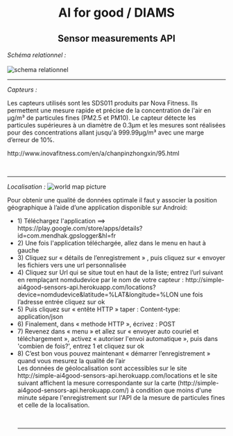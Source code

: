 <h1 align="center">AI for good / DIAMS</h1>
<h2 align="center">Sensor measurements API</h2>

<em>Schéma relationnel :</em>
<br>
<br>
<img align='center' src='https://zupimages.net/up/19/29/wp9b.png' alt='schema relationnel' />
<br />
<hr />
<em>Capteurs :</em>
<p>Les capteurs utilisés sont les SDS011 produits par Nova Fitness. Ils permettent une mesure rapide et précise de la concentration de l'air en μg/m³ de particules fines (PM2.5 et PM10).
Le capteur détecte les particules supérieures à un diamètre de 0.3μm et les mesures sont réalisées pour des concentrations allant jusqu'à 999.99μg/m³ avec une marge d’erreur de 10%.</p>
<p> http://www.inovafitness.com/en/a/chanpinzhongxin/95.html </p>
<br />
<hr />
<em>Localisation :</em>
<img src='https://zupimages.net/up/19/29/8be3.jpg' alt='world map picture' />
<p>Pour obtenir une qualité de données optimale il faut y associer la position géographique à l’aide d’une application disponible sur Android:
  <ul><li>1) Téléchargez l'application ==> https://play.google.com/store/apps/details?id=com.mendhak.gpslogger&hl=fr</li>
  <li>2) Une fois l'application téléchargée, allez dans le menu en haut à gauche</li> 
  <li>3) Cliquez sur « détails de l’enregistrement » , puis cliquez sur « envoyer les fichiers vers une url personnalisée</li>
  <li>4) Cliquez sur Url qui se situe tout en haut de la liste; entrez l’url suivant en remplaçant nomdudevice par le nom de votre capteur : http://simple-ai4good-sensors-api.herokuapp.com/locations?device=nomdudevice&latitude=%LAT&longitude=%LON une fois l’adresse entrée cliquez sur ok</li>
  <li>5) Puis cliquez sur « entête HTTP » taper : Content-type: application/json</li>
  <li>6) Finalement, dans « methode HTTP », écrivez : POST</li>
  <li>7) Revenez dans « menu » et allez sur « envoyer auto couriel et téléchargement », activez « autoriser l'envoi automatique », puis dans 'combien de fois?', entrez 1 et cliquez sur ok</li>
  <li>8) C’est bon vous pouvez maintenant « démarrer l’enregistrement » quand vous mesurez la qualité de l’air</li>
  Les données de géolocalisation sont accessibles sur le site http://simple-ai4good-sensors-api.herokuapp.com/locations et le site suivant affichent la mesure correspondante sur la carte (http://simple-ai4good-sensors-api.herokuapp.com/) à condition que moins d'une minute sépare l'enregistrement sur l'API de la mesure de particules fines et celle de la localisation.</p>
<br />
<hr />
